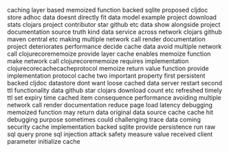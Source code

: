 caching layer based memoized function backed sqlite proposed cljdoc store adhoc data doesnt directly fit data model example project download stats clojars project contributor star github etc data show alongside project documentation source truth kind data service across network clojars github maven central etc making multiple network call render documentation project deteriorates performance decide cache data avoid multiple network call clojurecorememoize provide layer cache enables memoize function make network call clojurecorememoize requires implementation clojurecorecachecacheprotocol memoize return value function provide implementation protocol cache two important property first persistent backed cljdoc datastore dont want loose cached data server restart second ttl functionality data github star clojars download count etc refreshed timely ttl set expiry time cached item consequence performance avoiding multiple network call render documentation reduce page load latency debugging memoized function may return data original data source cache cache hit debugging purpose sometimes could challenging trace data coming security cache implementation backed sqlite provide persistence run raw sql query prone sql injection attack safety measure value received client parameter initialize cache